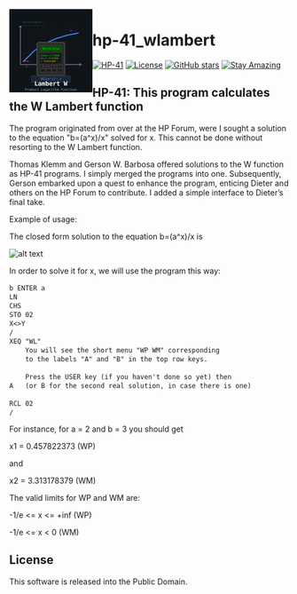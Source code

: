 <img src="img/wlambert_logo.svg" align="left" width="150" height="150" alt="Lambert W Logo">

# hp-41_wlambert

[![HP-41](https://img.shields.io/badge/HP--41-Calculator-orange)](https://en.wikipedia.org/wiki/HP-41C)
[![License](https://img.shields.io/badge/License-Public%20Domain-brightgreen.svg)](https://unlicense.org/)
[![GitHub stars](https://img.shields.io/github/stars/isene/hp-41_wlambert.svg)](https://github.com/isene/hp-41_wlambert/stargazers)
[![Stay Amazing](https://img.shields.io/badge/Stay-Amazing-blue.svg)](https://isene.org)

## HP-41: This program calculates the W Lambert function

The program originated from over at the HP Forum, were I sought a solution to the equation "b=(a^x)/x" solved for x. This cannot be done without resorting to the W Lambert function.

Thomas Klemm and Gerson W. Barbosa offered solutions to the W function as HP-41 programs. I simply merged the programs into one. Subsequently, Gerson embarked upon a quest to enhance the program, enticing Dieter and others on the HP Forum to contribute. I added a simple interface to Dieter’s final take.

Example of usage:

The closed form solution to the equation b=(a^x)/x is

![alt text](http://dl.dropbox.com/u/73825672/HP/wl.png "Calculating weighted averages")

In order to solve it for x, we will use the program this way:

```
b ENTER a
LN
CHS
STO 02
X<>Y
/
XEQ "WL"
    You will see the short menu "WP WM" corresponding
    to the labels "A" and "B" in the top row keys.

    Press the USER key (if you haven't done so yet) then
A   (or B for the second real solution, in case there is one)

RCL 02
/
```

For instance, for a = 2 and b = 3 you should get

x1 = 0.457822373 (WP)

and

x2 = 3.313178379 (WM)

The valid limits for WP and WM are:

-1/e <= x <= +inf   (WP)

-1/e <= x < 0   (WM)

## License
This software is released into the Public Domain.
